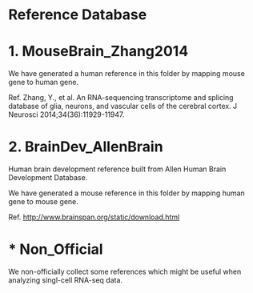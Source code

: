# Reference Database

# 1. MouseBrain_Zhang2014
We have generated a human reference in this folder by mapping mouse gene to human gene.

Ref. Zhang, Y., et al. An RNA-sequencing transcriptome and splicing database of glia, neurons, and vascular cells of the cerebral cortex. J Neurosci 2014;34(36):11929-11947.


# 2. BrainDev_AllenBrain
Human brain development reference built from Allen Human Brain Development Database.

We have generated a mouse reference in this folder by mapping human gene to mouse gene.

Ref. http://www.brainspan.org/static/download.html


# * Non_Official
We non-officially collect some references which might be useful when analyzing singl-cell RNA-seq data.

